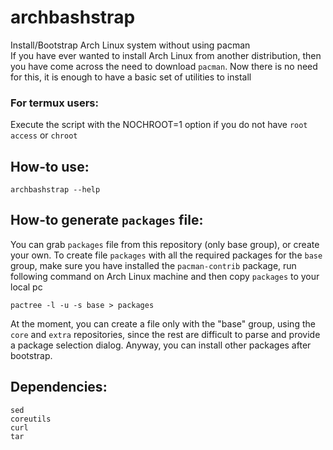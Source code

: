 # archbashstrap
Install/Bootstrap Arch Linux system without using pacman \
If you have ever wanted to install Arch Linux from another distribution, then you have come across the need to download `pacman`. Now there is no need for this, it is enough to have a basic set of utilities to install

### For termux users:
Execute the script with the NOCHROOT=1 option if you do not have `root access` or `chroot`

## How-to use:
`archbashstrap --help`

## How-to generate `packages` file:
You can grab `packages` file from this repository (only base group), or create your own. To create file `packages` with all the required packages for the `base` group, make sure you have installed the `pacman-contrib` package, run following command on Arch Linux machine and then copy `packages` to your local pc
```
pactree -l -u -s base > packages
```
At the moment, you can create a file only with the "base" group, using the `core` and `extra` repositories, since the rest are difficult to parse and provide a package selection dialog. Anyway, you can install other packages after bootstrap.

## Dependencies:
`sed` \
`coreutils` \
`curl` \
`tar`
